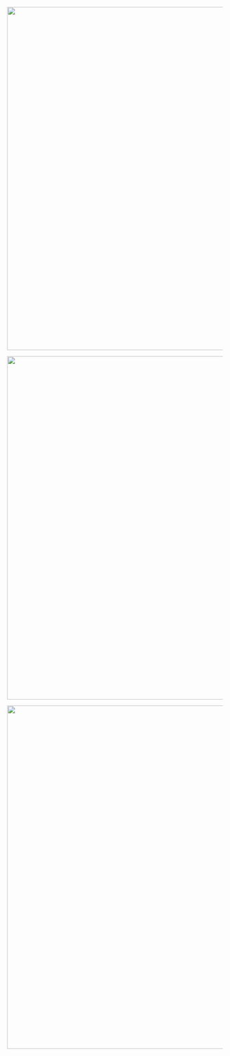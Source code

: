 <p align="center">
  <img src="https://github.com/user-attachments/assets/66b5e844-624e-4b33-80f1-ea8e1c770d24" width="800"/><br/>
</p>

<p align="center">
  <img src="https://github.com/user-attachments/assets/37f71983-b402-46ae-a5ec-de6d871aaf77" width="800"/><br/>
</p>

<p align="center">
  <img src="https://github.com/user-attachments/assets/3195b4e8-692b-4a00-a948-baa1a12e67a5" width="800"/><br/>
</p>
